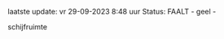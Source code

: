 laatste update: 
vr 29-09-2023  8:48   uur 
Status: FAALT - geel - 
<div class="service Y">schijfruimte</div>